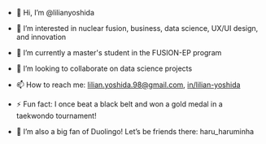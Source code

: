 - 👋 Hi, I’m @lilianyoshida

- 👀 I’m interested in nuclear fusion, business, data science, UX/UI design, and innovation

- 🌱 I’m currently a master's student in the FUSION-EP program

- 💞️ I’m looking to collaborate on data science projects

- 📫 How to reach me: lilian.yoshida.98@gmail.com, [in/lilian-yoshida](https://www.linkedin.com/in/lilian-yoshida/)

- ⚡ Fun fact: I once beat a black belt and won a gold medal in a taekwondo tournament!

- 🦉 I’m also a big fan of Duolingo! Let’s be friends there: haru_haruminha
